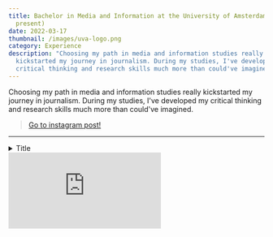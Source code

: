 ```yaml
---
title: Bachelor in Media and Information at the University of Amsterdam (2019 -
  present)
date: 2022-03-17
thumbnail: /images/uva-logo.png
category: Experience
description: "Choosing my path in media and information studies really
  kickstarted my journey in journalism. During my studies, I've developed my
  critical thinking and research skills much more than could've imagined. "
---
```

Choosing my path in media and information studies really kickstarted my journey in journalism. During my studies, I've developed my critical thinking and research skills much more than could've imagined.

<blockquote class='instagram-media instagram-embed' data-instgrm-captioned
                data-instgrm-permalink='https://www.instagram.com/p/CYi5UJzj5QC'
                data-instgrm-version='14'>
                <a href='https://www.instagram.com/p/CYi5UJzj5QC' target='_blank'>Go to instagram post!</a>
                </blockquote><script async src='https://www.instagram.com/embed.js'></script>

<hr />


<details>
  <summary>Title</summary>
<div>awdawd AWD AWd AwdA wdaw da</div>
</details>

<div class="video-container"><iframe class="youtube-embed" src="https://www.youtube.com/embed/SjPXTwnZFVc" frameBorder="0" allow="accelerometer; autoplay; clipboard-write; encrypted-media; gyroscope; picture-in-picture" allowFullScreen> </iframe></div>